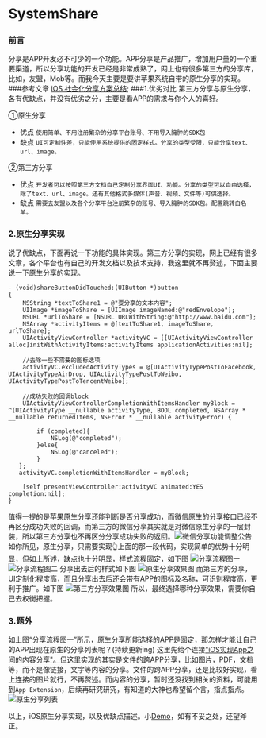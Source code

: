 # SystemShare
### **前言**
分享是APP开发必不可少的一个功能。APP分享是产品推广，增加用户量的一个重要渠道，所以分享功能的开发已经是非常成熟了，网上也有很多第三方的分享库，比如，友盟，Mob等。而我今天主要是要讲苹果系统自带的原生分享的实现。
###参考文章
[iOS 社会化分享方案总结](https://mp.weixin.qq.com/s/8w7Mn9BVRnhdEKGQjhMzyg);
###1.优劣对比
第三方分享与原生分享，各有优缺点，并没有优劣之分，主要是看APP的需求与你个人的喜好。

①原生分享
* 优点
`使用简单、不用注册繁杂的分享平台账号、不用导入臃肿的SDK包`
* 缺点
`UI可定制性差，只能使用系统提供的固定样式。分享的类型受限，只能分享text、url、image。`

②第三方分享
* 优点
`开发者可以按照第三方文档自己定制分享界面UI、功能。分享的类型可以自由选择，除了text、url、image。还有其他格式多媒体(声音、视频、文件等)可供选择。`
* 缺点 
`需要去友盟以及各个分享平台注册繁杂的账号、导入臃肿的SDK包。配置跳转白名单。`

### 2.原生分享实现
说了优缺点，下面再说一下功能的具体实现。第三方分享的实现，网上已经有很多文章，各个平台也有自己的开发文档以及技术支持，我这里就不再赘述，下面主要说一下原生分享的实现。
```
- (void)shareButtonDidTouched:(UIButton *)button
{
    NSString *textToShare1 = @"要分享的文本内容";
    UIImage *imageToShare = [UIImage imageNamed:@"redEnvelope"];
    NSURL *urlToShare = [NSURL URLWithString:@"http://www.baidu.com"];
    NSArray *activityItems = @[textToShare1, imageToShare, urlToShare];
    UIActivityViewController *activityVC = [[UIActivityViewController alloc]initWithActivityItems:activityItems applicationActivities:nil];

    //去除一些不需要的图标选项
    activityVC.excludedActivityTypes = @[UIActivityTypePostToFacebook, UIActivityTypeAirDrop, UIActivityTypePostToWeibo, UIActivityTypePostToTencentWeibo];

    //成功失败的回调block
    UIActivityViewControllerCompletionWithItemsHandler myBlock = ^(UIActivityType __nullable activityType, BOOL completed, NSArray * __nullable returnedItems, NSError * __nullable activityError) {

        if (completed){
            NSLog(@"completed");
        }else{
            NSLog(@"canceled");
        }
   };
   activityVC.completionWithItemsHandler = myBlock;

    [self presentViewController:activityVC animated:YES completion:nil];
}
```
值得一提的是苹果原生分享还能判断是否分享成功，而微信原生的分享接口已经不再区分成功失败的回调，而第三方的微信分享其实就是对微信原生分享的一层封装，所以第三方分享也不再区分分享成功失败的返回。![微信分享功能调整公告](https://upload-images.jianshu.io/upload_images/1648750-01a9f2fa9f14abd3.png?imageMogr2/auto-orient/strip%7CimageView2/2/w/1240)
如你所见，原生分享，只需要实现👆上面的那一段代码，实现简单的优势十分明显，但如上所述，缺点也十分明显，样式流程固定，如下图
![分享流程图一](https://upload-images.jianshu.io/upload_images/1648750-2ade68f7244f029a.PNG?imageMogr2/auto-orient/strip%7CimageView2/2/w/310)
![分享流程图二](https://upload-images.jianshu.io/upload_images/1648750-fb4cc28ff345da2c.PNG?imageMogr2/auto-orient/strip%7CimageView2/2/w/310)
分享出去后的样式如下图
![原生分享效果图](https://upload-images.jianshu.io/upload_images/1648750-e6d1241eed1b8b67.png?imageMogr2/auto-orient/strip%7CimageView2/2/w/310)
而第三方的分享，UI定制化程度高，而且分享出去后还会带有APP的图标及名称，可识别程度高，更利于推广。如下图
![第三方分享效果图](https://upload-images.jianshu.io/upload_images/1648750-62ae3ca839d0cbd6.png?imageMogr2/auto-orient/strip%7CimageView2/2/w/310)
所以，最终选择哪种分享效果，需要你自己去权衡把握。
### 3.题外
如上图“分享流程图一”所示，原生分享所能选择的APP是固定，那怎样才能让自己的APP出现在原生的分享列表呢？(持续更新ing)
这里先给个连接["iOS实现App之间的内容分享"。](https://www.jianshu.com/p/88a08d66894f)但这里实现的其实是文件的跨APP分享，比如图片，PDF，文档等，而不是像链接，文字等内容的分享。文件的跨APP分享，还是比较好实现，看上连接的图片就行，不再赘述。而内容的分享，暂时还没找到相关的资料，可能用到`App Extension`，后续再研究研究，有知道的大神也希望留个言，指点指点。
![原生分享列表](https://upload-images.jianshu.io/upload_images/1648750-4bc2751c0b31deee.PNG?imageMogr2/auto-orient/strip%7CimageView2/2/w/310)

以上，iOS原生分享实现，以及优缺点描述。小[Demo]()，如有不妥之处，还望斧正。
